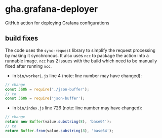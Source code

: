 # gha.grafana-deployer
GitHub action for deploying Grafana configurations 

## build fixes
The code uses the `sync-request` library to simplify the request processing by making it synchronous.  It also uses
`ncc` to package the action into a runnable image.  `ncc` has 2 issues with the build which need to be manually fixed
after running `ncc`.
* in `bin/worker1.js` line 4 (note: line number may have changed):
```javascript
// change 
const JSON = require('./json-buffer');
// to
const JSON = require('json-buffer');
```
* in `bin/index.js` line 726 (note: line number may have changed):
```javascript
// change 
return new Buffer(value.substring(8), 'base64');
// to
return Buffer.from(value.substring(8), 'base64');
```
